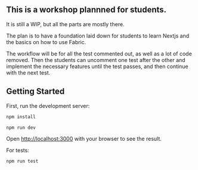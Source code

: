 
## This is a workshop plannned for students.

It is still a WIP, but all the parts are mostly there. 

The plan is to have a foundation laid down for students to learn Nextjs and the basics on how to use Fabric.

The workflow will be for all the test commented out, as well as a lot of code removed. Then the students can uncomment
one test after the other and implement the necessary features until the test passes, and then continue with the next test.



## Getting Started

First, run the development server:

```bash
npm install

npm run dev
```


Open [http://localhost:3000](http://localhost:3000) with your browser to see the result.

For tests:

```bash
npm run test
```


